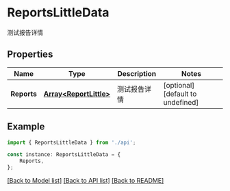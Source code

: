 # ReportsLittleData

测试报告详情

## Properties

Name | Type | Description | Notes
------------ | ------------- | ------------- | -------------
**Reports** | [**Array&lt;ReportLittle&gt;**](ReportLittle.md) | 测试报告详情 | [optional] [default to undefined]

## Example

```typescript
import { ReportsLittleData } from './api';

const instance: ReportsLittleData = {
    Reports,
};
```

[[Back to Model list]](../README.md#documentation-for-models) [[Back to API list]](../README.md#documentation-for-api-endpoints) [[Back to README]](../README.md)
